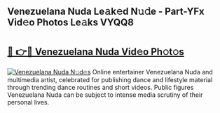## Venezuelana Nuda Le𝚊k𝚎d N𝚞𝚍e - Part-YFx Vid𝚎o Photos Le𝚊ks VYQQ8

# <h2><a href="http://fbdio6b.evod.top/?m=Venezuelana+Nuda">🔗 👉🔴 Venezuelana Nuda Vid𝚎o Ph𝚘t𝚘s</a></h2>

[![Venezuelana Nuda N𝚞d𝚎s](https://i.imgur.com/8V9OHl7.gif)](http://fbdio6b.evod.top/?m=Venezuelana+Nuda)
Online entertainer Venezuelana Nuda and multimedia artist, celebrated for publishing dance and lifestyle material through trending dance routines and short videos. Public figures Venezuelana Nuda can be subject to intense media scrutiny of their personal lives. 
